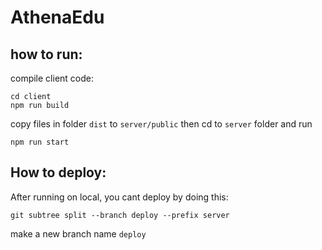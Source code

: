 # AthenaEdu

## how to run:

compile client code:

```
cd client
npm run build
```

copy files in folder `dist` to `server/public`
then cd to `server` folder and run

```
npm run start
```

## How to deploy:

After running on local, you cant deploy by doing this:

```
git subtree split --branch deploy --prefix server
```

make a new branch name `deploy`
